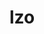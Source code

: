 ---
title: "lzo"
layout: cache
categories: [package, develop]
meta: {"versions": ["2.10"], "compilers": ["gcc@=11.1.0", "gcc@=7.5.0", "oneapi@=2023.2.0"], "oss": ["ubuntu18.04", "ubuntu20.04"], "platforms": ["linux"], "targets": ["x86_64", "x86_64_v3"], "stacks": ["data-vis-sdk", "e4s", "e4s-oneapi", "radiuss", "root"], "num_specs": 3, "num_specs_by_stack": {"root": 3, "radiuss": 1, "e4s-oneapi": 1, "e4s": 1, "data-vis-sdk": 1}}
spec_details: [{"hash": "hm65hqaaximyv455yvoqsattjt2t6hrm", "compiler": "gcc@=7.5.0", "versions": ["2.10"], "os": "ubuntu18.04", "platform": "linux", "target": "x86_64_v3", "variants": ["build_system=autotools", "libs=shared,static"], "stacks": ["root", "radiuss"], "size": "-", "tarball": "https://binaries.spack.io/develop/build_cache/linux-ubuntu18.04-x86_64_v3/gcc-7.5.0/lzo-2.10/linux-ubuntu18.04-x86_64_v3-gcc-7.5.0-lzo-2.10-hm65hqaaximyv455yvoqsattjt2t6hrm.spack"}, {"hash": "bhtvpktqdcfcaprswh4lt3h7c54ge7e3", "compiler": "oneapi@=2023.2.0", "versions": ["2.10"], "os": "ubuntu20.04", "platform": "linux", "target": "x86_64", "variants": ["build_system=autotools", "libs=shared,static"], "stacks": ["e4s-oneapi", "root"], "size": "-", "tarball": "https://binaries.spack.io/develop/build_cache/linux-ubuntu20.04-x86_64/oneapi-2023.2.0/lzo-2.10/linux-ubuntu20.04-x86_64-oneapi-2023.2.0-lzo-2.10-bhtvpktqdcfcaprswh4lt3h7c54ge7e3.spack"}, {"hash": "3alddgtw5oxpo7ed7do5qaefrschymac", "compiler": "gcc@=11.1.0", "versions": ["2.10"], "os": "ubuntu20.04", "platform": "linux", "target": "x86_64_v3", "variants": ["build_system=autotools", "libs=shared,static"], "stacks": ["e4s", "data-vis-sdk", "root"], "size": "-", "tarball": "https://binaries.spack.io/develop/build_cache/linux-ubuntu20.04-x86_64_v3/gcc-11.1.0/lzo-2.10/linux-ubuntu20.04-x86_64_v3-gcc-11.1.0-lzo-2.10-3alddgtw5oxpo7ed7do5qaefrschymac.spack"}]
---